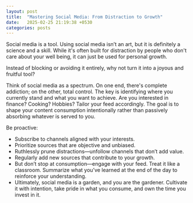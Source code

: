 ```yaml
---
layout: post
title:  "Mastering Social Media: From Distraction to Growth"
date:   2025-02-25 21:19:38 +0530
categories: posts
---
```


Social media is a tool. Using social media isn’t an art, but it is definitely a science and a skill. While it's often built for distraction by people who don't care about your well being, it can just be used for personal growth. 

<!--more-->

Instead of blocking or avoiding it entirely, why not turn it into a joyous and fruitful tool?

Think of social media as a spectrum. On one end, there's complete addiction; on the other, total control. The key is identifying where you currently stand and what you want to achieve. Are you interested in finance? Cooking? Hobbies? Tailor your feed accordingly. The goal is to shape your content consumption intentionally rather than passively absorbing whatever is served to you.

Be proactive:

- Subscribe to channels aligned with your interests.
- Prioritize sources that are objective and unbiased.
- Ruthlessly prune distractions—unfollow channels that don’t add value.
- Regularly add new sources that contribute to your growth.
- But don’t stop at consumption—engage with your feed. Treat it like a classroom. Summarize what you’ve learned at the end of the day to reinforce your understanding.
- Ultimately, social media is a garden, and you are the gardener. Cultivate it with intention, take pride in what you consume, and own the time you invest in it.